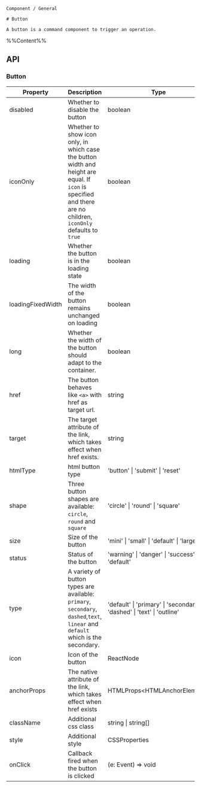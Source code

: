 `````
Component / General

# Button

A button is a command component to trigger an operation.
`````

%%Content%%

## API

### Button

|Property|Description|Type|DefaultValue|
|---|---|---|---|
|disabled|Whether to disable the button|boolean |`-`|
|iconOnly|Whether to show icon only, in which case the button width and height are equal. If `icon` is specified and there are no children, `iconOnly` defaults to `true`|boolean |`-`|
|loading|Whether the button is in the loading state|boolean |`-`|
|loadingFixedWidth|The width of the button remains unchanged on loading|boolean |`-`|
|long|Whether the width of the button should adapt to the container.|boolean |`-`|
|href|The button behaves like `<a>` with href as target url.|string |`-`|
|target|The target attribute of the link, which takes effect when href exists.|string |`-`|
|htmlType|html button type|'button' \| 'submit' \| 'reset' |`button`|
|shape|Three button shapes are available: `circle`, `round` and `square`|'circle' \| 'round' \| 'square' |`square`|
|size|Size of the button|'mini' \| 'small' \| 'default' \| 'large' |`default`|
|status|Status of the button|'warning' \| 'danger' \| 'success' \| 'default' |`default`|
|type|A variety of button types are available: `primary`, `secondary`, `dashed`,`text`, `linear` and `default` which is the secondary.|'default' \| 'primary' \| 'secondary' \| 'dashed' \| 'text' \| 'outline' |`default`|
|icon|Icon of the button|ReactNode |`-`|
|anchorProps|The native attribute of the link, which takes effect when href exists|HTMLProps&lt;HTMLAnchorElement&gt; |`-`|
|className|Additional css class|string \| string[] |`-`|
|style|Additional style|CSSProperties |`-`|
|onClick|Callback fired when the button is clicked|(e: Event) => void |`-`|
